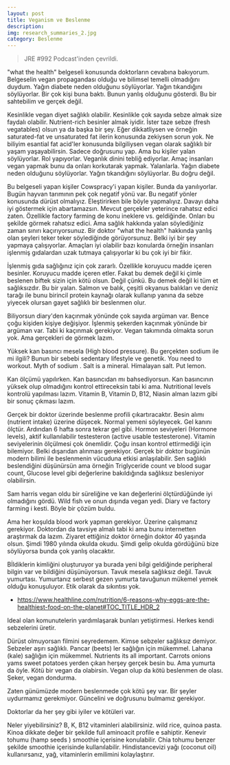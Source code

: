 ```yaml
---
layout: post
title: Veganism ve Beslenme
description: 
img: research_summaries_2.jpg
category: Beslenme
---
```


> JRE #992 Podcast'inden çevrildi.

"what the health" belgeseli konusunda doktorların cevabına bakıyorum. Belgeselin vegan propagandası olduğu ve bilimsel temelli olmadığını duydum. Yağın diabete neden olduğunu söylüyorlar.  Yağın tıkandığını söylüyorlar. Bir çok kişi buna baktı. Bunun yanlış olduğunu gösterdi. Bu bir sahtebilim ve gerçek değil. 

Kesinlikle vegan diyet sağlıklı olabilir. Kesinlikle çok sayıda sebze almak size faydalı olabilir. Nutrient-rich besinler almak iyidir. İster taze sebze (fresh vegatables) olsun ya da başka bir şey. Eğer dikkatliysen ve örneğin saturated-fat ve unsaturated fat ilerin konusunda zekiysen sorun yok. Ne biliyim esantial fat acid'ler konusunda bilgiliysen vegan olarak sağlıklı bir yaşam yaşayabilirsin. Sadece doğrusunu yap. Ama bu kişiler yalan söylüyorlar. Rol yapıyorlar. Veganlık dinini tebliğ ediyorlar. Amaç insanları vegan yapmak bunu da onları korkutarak yapmak. Yalanlarla. Yağın diabete neden olduğunu söylüyorlar. Yağın tıkandığını söylüyorlar. Bu doğru değil.

Bu belgeseli yapan kişiler Cowspracy'i yapan kişiler. Bunda da yanılıyorlar. 
Bugün hayvan tarımının pek çok negatif yönü var. Bu negatif yönler konusunda dürüst olmalıyız. Eleştirirken bile böyle yapmalıyız. Davayı daha iyi göstermek için abartamazsın. Mevcut gerçekler yeterince rahatsız edici zaten. Özellikle factory farming de konu ineklere vs. geldiğinde. Onları bu şekilde görmek rahatsız edici. Ama sağlık hakkında yalan söylediğiniz zaman sınırı kaçırıyorsunuz. Bir doktor "what the health" hakkında yanlış olan şeyleri teker teker söylediğinde görüyorsunuz. Belki iyi bir şey yapmaya çalışıyorlar. Amaçları iyi olabilir bazı konularda örneğin insanları işlenmiş gıdalardan uzak tutmaya çalışıyorlar ki bu çok iyi bir fikir. 

İşlenmiş gıda sağlığınız için çok zararlı. Özellikle koruyucu madde içeren besinler. Koruyucu madde içeren etler. Fakat bu demek değil ki çimle beslenen biftek sizin için kötü olsun. Değil çünkü. Bu demek değil ki tüm et sağlıksızdır. Bu bir yalan. Salmon ve balık, çeşitli okyanus balıkları ve deniz tarağı ile bunu birincil protein kaynağı olarak kullanıp yanına da sebze yiyecek olursan gayet sağlıklı bir beslenmen olur.

Biliyorsun diary'den kaçınmak yönünde çok sayıda argüman var. Bence çoğu kişiden kişiye değişiyor. İşlenmiş şekerden kaçınmak yönünde bir argüman var. Tabi ki kaçınmak gerekiyor. Vegan takımında olmakta sorun yok. Ama gerçekleri de görmek lazım.

Yüksek kan basıncı mesela (High blood pressure). Bu gerçekten sodium ile mi ilgili? Bunun bir sebebi sedentary lifestyle ve genetik. You need to workout. Myth of sodium .  Salt is a mineral. Himalayan salt. Put lemon. 

Kan ölçümü yapılırken. Kan basıncıdan mı bahsediyorsun. Kan basıncının yüksek olup olmadığını kontrol ettireceksin tabi ki ama. Nutritional levels kontrolü yapılması lazım. Vitamin B, Vitamin D, B12, Niasin  alman lazım gibi bir sonuç çıkması lazım.

Gerçek bir doktor üzerinde beslenme profili çıkartıracaktır. Besin alımı (nutrient intake) üzerine düşecek. Normal yemeni söyleyecek. Gel kanını ölçtür. Ardından 6 hafta sonra tekrar gel gibi. Hormon seviyeleri (Hormone levels), aktif kullanılabilir testesteron (active usable testesterone). Vitamin seviyelerinin ölçülmesi çok önemlidir. Çoğu insan kontrol ettirmediği için bilemiyor. Belki dışarıdan alınması gerekiyor. Gerçek bir doktor bugünün modern bilimi ile beslenmenin vücuduna etkisi anlaşılabilir. Sen sağlıklı beslendiğini düşünürsün ama örneğin Triglyceride count ve blood sugar count, Glucose level gibi değerlerine bakıldığında sağlıksız besleniyor olabilirsin. 

Sam harris vegan oldu bir süreliğine ve kan değerlerini ölçtürdüğünde iyi olmadığını gördü. Wild fish ve onun dışında  vegan yedi. Diary ve factory farming i kesti. Böyle bir çözüm buldu.

Ama her koşulda blood work yapman gerekiyor. Üzerine çalışmanız gerekiyor.  Doktordan da tavsiye almalı tabi ki ama bunu internetten araştırmak da lazım. Ziyaret ettiğiniz doktor örneğin doktor 40 yaşında olsun. Şimdi 1980 yılında okulda okudu. Şimdi gelip okulda gördüğünü bize söylüyorsa bunda çok yanlış olacaktır. 

Bİldiklerin kimliğini oluşturuyor ya burada yeni bilgi geldiğinde peripheral bilgin var ve bildiğini düşünüyorsun. Tavuk mesela sağlıksız değil. Tavuk yumurtası. Yumurtanız serbest gezen yumurta tavuğunun mükemel yemek olduğu konuşuluyor. Etik olarak da sıkıntısı yok.

* https://www.healthline.com/nutrition/6-reasons-why-eggs-are-the-healthiest-food-on-the-planet#TOC_TITLE_HDR_2

Ideal olan komunutelerin yardımlaşarak bunları yetiştirmesi. Herkes kendi sebzelerini üretir.

Dürüst olmuyorsan filmini seyredemem. Kimse sebzeler sağlıksız demiyor. Sebzeler aşırı sağlıklı. Pancar (beets) ler sağlığın için mükemmel.  Lahana (kale) sağlığın için mükemmel. Nutrients its all important. Carrots onions yams sweet potatoes yerden çıkan herşey gerçek besin bu. Ama yumurta da öyle.  Kötü bir vegan da olabirsin. Vegan olup da kötü beslenmen de olası. Şeker, vegan dondurma.

Zaten günümüzde modern beslenmede çok kötü şey var. Bir şeyler uydurmamız gerekmiyor. Güncelini ve doğrusunu bulmamız gerekiyor. 

Doktorlar da her şey gibi iyiler ve kötüleri var. 

Neler yiyebilirsiniz? B, K, B12 vitaminleri alabilirsiniz. wild rice, quinoa pasta. Kinoa dikkate değer bir şekilde full aminoacit profile e sahiptir. 
Kenevir tohumu (hamp seeds ) smoothie içerisine konulabilir. 
Chia tohumu benzer şekilde smoothie içerisinde kullanılabilir.  Hindistancevizi yağı (coconut oil) kullanırsanız, yağ, vitaminlerin emilimini kolaylaştırır.
